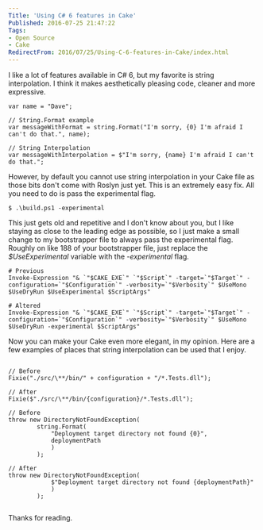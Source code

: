 ```yaml
---
Title: 'Using C# 6 features in Cake'
Published: 2016-07-25 21:47:22
Tags:
- Open Source
- Cake
RedirectFrom: 2016/07/25/Using-C-6-features-in-Cake/index.html
---
```


I like a lot of features available in C# 6, but my favorite is string interpolation. I think it makes aesthetically pleasing code, cleaner and more expressive.

```
var name = "Dave";

// String.Format example
var messageWithFormat = string.Format("I'm sorry, {0} I'm afraid I can't do that.", name);

// String Interpolation
var messageWithInterpolation = $"I'm sorry, {name} I'm afraid I can't do that.";
```

However, by default you cannot use string interpolation in your Cake file as those bits don't come with Roslyn just yet. This is an extremely easy fix. All you need to do is pass the experimental flag.

```
$ .\build.ps1 -experimental
```

This just gets old and repetitive and I don't know about you, but I like staying as close to the leading edge as possible, so I just make a small change to my bootstrapper file to always pass the experimental flag. Roughly on like 188 of your bootstrapper file, just replace the *$UseExperimental* variable with the *-experimental* flag. 

```
# Previous 
Invoke-Expression "& `"$CAKE_EXE`" `"$Script`" -target=`"$Target`" -configuration=`"$Configuration`" -verbosity=`"$Verbosity`" $UseMono $UseDryRun $UseExperimental $ScriptArgs"

# Altered
Invoke-Expression "& `"$CAKE_EXE`" `"$Script`" -target=`"$Target`" -configuration=`"$Configuration`" -verbosity=`"$Verbosity`" $UseMono $UseDryRun -experimental $ScriptArgs"
```

Now you can make your Cake even more elegant, in my opinion. Here are a few examples of places that string interpolation can be used that I enjoy.

```

// Before
Fixie("./src/\**/bin/" + configuration + "/*.Tests.dll");

// After
Fixie($"./src/\**/bin/{configuration}/*.Tests.dll");

// Before
throw new DirectoryNotFoundException(
        string.Format(
            "Deployment target directory not found {0}",
            deploymentPath
            )
        );

// After
throw new DirectoryNotFoundException(
            $"Deployment target directory not found {deploymentPath}"
            )
        );


```

Thanks for reading.

